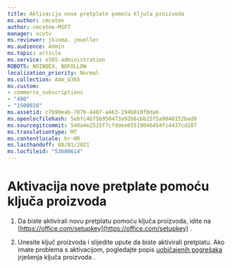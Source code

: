 ```yaml
---
title: Aktivacija nove pretplate pomoću ključa proizvoda
ms.author: cmcatee
author: cmcatee-MSFT
manager: scotv
ms.reviewer: jkinma, jmueller
ms.audience: Admin
ms.topic: article
ms.service: o365-administration
ROBOTS: NOINDEX, NOFOLLOW
localization_priority: Normal
ms.collection: Adm_O365
ms.custom:
- commerce_subscriptions
- "480"
- "1500028"
ms.assetid: c7b98eab-707b-4487-a463-294b010f0da6
ms.openlocfilehash: 5ebfc4b75b950473a92b6cbb25f5a9048152bad8
ms.sourcegitcommit: 540a4e2515f7cfddee65519046454fc4437cd287
ms.translationtype: MT
ms.contentlocale: hr-HR
ms.lasthandoff: 08/01/2021
ms.locfileid: "53680614"
---
```

# <a name="activate-a-new-subscription-with-a-product-key"></a>Aktivacija nove pretplate pomoću ključa proizvoda

1. Da biste aktivirali novu pretplatu pomoću ključa proizvoda, idite na [https://office.com/setupkey](https://office.com/setupkey) .

2. Unesite ključ proizvoda i slijedite upute da biste aktivirali pretplatu. Ako imate problema s aktivacijom, pogledajte popis [uobičajenih pogrešaka i](https://docs.microsoft.com/microsoft-365/commerce/product-key-errors-and-solutions)rješenja ključa proizvoda .